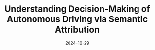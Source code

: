 ---
title: "Understanding Decision-Making of Autonomous Driving via Semantic Attribution"
collection: publications
permalink: /publication/2024-attr-blob
date: 2024-10-29
venue: 'IEEE Transactions on Intelligent Transportation Systems'
# paperurl: '/files/pdf/research/Turning the Lights on.pdf'
link: 'https://ieeexplore.ieee.org/document/10738125'
paperurl: '/files/pdf/research/202411attrblob-ITS.pdf'
# github: 'https://github.com/GlowingHorse/NetVisCompare'
book: 'https://shirui-homepage.com/research/semantic-attr/'
# zenodo: 'https://zenodo.org/badge/628158030.svg'
# researchButton: 'https://shirui-homepage.com/research/attr-vis/'
citation: 'Rui Shi, <a href="https://li-tianxing.github.io/">Tianxing Li</a>, <a href="http://www.graco.c.u-tokyo.ac.jp/yama-lab/index.php">Yasushi Yamaguchi</a>, <a href="https://cpns.bjut.edu.cn/index.html#/home">Liguo Zhang</a>. <i>IEEE Transactions on Intelligent Transportation Systems</i>, 2024, Early Access.'
---